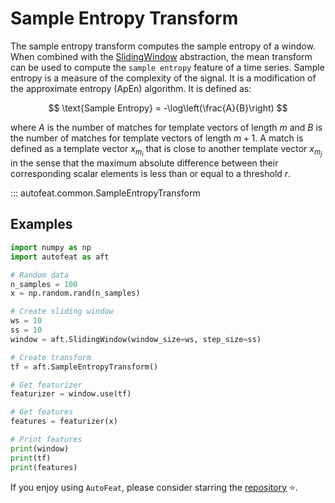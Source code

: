 # Sample Entropy Transform

The sample entropy transform computes the sample entropy of a window. When combined with the [SlidingWindow](../core/fixed_window.md) abstraction, the mean transform can be used to compute the `sample entropy` feature of a time series. Sample entropy is a measure of the complexity of the signal. It is a modification of the approximate entropy (ApEn) algorithm. It is defined as:

$$
\text{Sample Entropy} = -\log\left(\frac{A}{B}\right)
$$

where $A$ is the number of matches for template vectors of length $m$ and $B$ is the number of matches for template vectors of length $m + 1$. A match is defined as a template vector $x_{m_i}$ that is close to another template vector $x_{m_j}$ in the sense that the maximum absolute difference between their corresponding scalar elements is less than or equal to a threshold $r$.

::: autofeat.common.SampleEntropyTransform
      

## Examples

```python
import numpy as np
import autofeat as aft

# Random data
n_samples = 100
x = np.random.rand(n_samples)

# Create sliding window
ws = 10
ss = 10
window = aft.SlidingWindow(window_size=ws, step_size=ss)

# Create transform
tf = aft.SampleEntropyTransform()

# Get featurizer
featurizer = window.use(tf)

# Get features
features = featurizer(x)

# Print features
print(window)
print(tf)
print(features)
```


If you enjoy using `AutoFeat`, please consider starring the [repository](https://github.com/autonlab/AutoFeat) ⭐️.